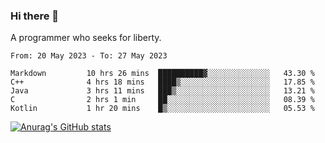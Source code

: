 ### Hi there 👋

<!--
**shejialuo/shejialuo** is a ✨ _special_ ✨ repository because its `README.md` (this file) appears on your GitHub profile.

Here are some ideas to get you started:

- 🔭 I’m currently working on ...
- 🌱 I’m currently learning ...
- 👯 I’m looking to collaborate on ...
- 🤔 I’m looking for help with ...
- 💬 Ask me about ...
- 📫 How to reach me: ...
- 😄 Pronouns: ...
- ⚡ Fun fact: ...
-->

A programmer who seeks for liberty.

<!--START_SECTION:waka-->

```text
From: 20 May 2023 - To: 27 May 2023

Markdown         10 hrs 26 mins  ██████████▓░░░░░░░░░░░░░░   43.30 %
C++              4 hrs 18 mins   ████▒░░░░░░░░░░░░░░░░░░░░   17.85 %
Java             3 hrs 11 mins   ███▒░░░░░░░░░░░░░░░░░░░░░   13.21 %
C                2 hrs 1 min     ██░░░░░░░░░░░░░░░░░░░░░░░   08.39 %
Kotlin           1 hr 20 mins    █▒░░░░░░░░░░░░░░░░░░░░░░░   05.53 %
```

<!--END_SECTION:waka-->

[![Anurag's GitHub stats](https://github-readme-stats.vercel.app/api?username=shejialuo&show_icons=true&theme=dracula)](https://github.com/anuraghazra/github-readme-stats)
